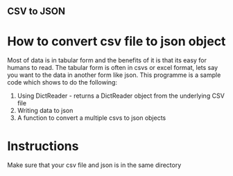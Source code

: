 ## CSV to JSON 
# How to convert csv file to json object
  Most of data is in tabular form and the benefits of it is that its easy for humans to read. The tabular form is often in csvs or excel format, lets say you want 
to the data in another form like json. This programme is a sample code which shows to do the following:


1. Using DictReader - returns a DictReader object from the underlying CSV file
2. Writing data to json 
3. A function to convert a multiple csvs to json objects

# Instructions
Make sure that your csv file and json is in the same directory


